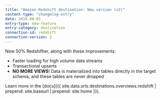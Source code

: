```yaml
---
title: "Amazon Redshift destination: New version (v2)"
content-type: "changelog-entry"
date: 2016-08-01
entry-type: new-feature
entry-category: destination 
connection-id: redshift
connection-version: 2
---
```


Now 50% Redshiftier, along with these improvements: 

- Faster loading for high volume data streams
- Transactional upserts
- **NO MORE VIEWS**! Data is materialized into tables directly in the target schema, and these tables are never dropped

Learn more in the [docs]({{ site.data.urls.destinations.overviews.redshift | prepend: site.baseurl | prepend: site.home }}).